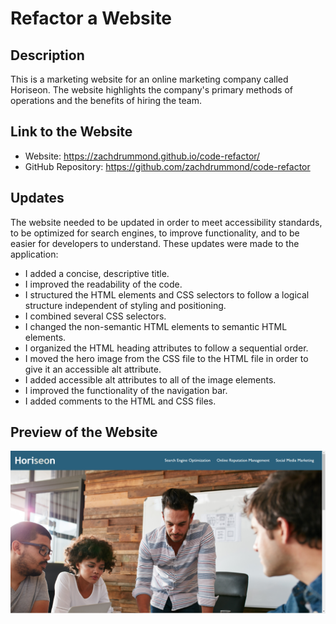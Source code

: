 # Refactor a Website

## Description
This is a marketing website for an online marketing company called Horiseon. The website highlights the company's primary methods of operations and the benefits of hiring the team.

## Link to the Website
* Website: https://zachdrummond.github.io/code-refactor/
* GitHub Repository: https://github.com/zachdrummond/code-refactor

## Updates
The website needed to be updated in order to meet accessibility standards, to be optimized for search engines, to improve functionality, and to be easier for developers to understand. These updates were made to the application:
* I added a concise, descriptive title.
* I improved the readability of the code.
* I structured the HTML elements and CSS selectors to follow a logical structure independent of styling and positioning.
* I combined several CSS selectors.
* I changed the non-semantic HTML elements to semantic HTML elements.
* I organized the HTML heading attributes to follow a sequential order.
* I moved the hero image from the CSS file to the HTML file in order to give it an accessible alt attribute.
* I added accessible alt attributes to all of the image elements.
* I improved the functionality of the navigation bar.
* I added comments to the HTML and CSS files.

## Preview of the Website
![Screenshot](assets/images/ScreenShot.png)